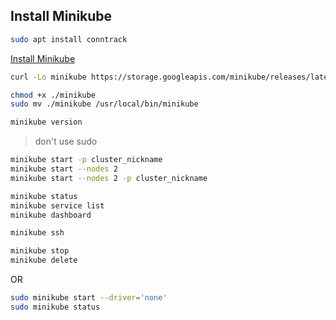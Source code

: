 ## Install Minikube


```  bash
sudo apt install conntrack
```



[Install Minikube](https://kubernetes.io/docs/tasks/tools/install-minikube/)

```  bash
curl -Lo minikube https://storage.googleapis.com/minikube/releases/latest/minikube-linux-amd64 && chmod +x minikube

chmod +x ./minikube
sudo mv ./minikube /usr/local/bin/minikube

minikube version
```

> don't use sudo
```  bash
minikube start -p cluster_nickname
minikube start --nodes 2
minikube start --nodes 2 -p cluster_nickname

minikube status
minikube service list
minikube dashboard

minikube ssh

minikube stop
minikube delete
```

OR

```  bash
sudo minikube start --driver='none'
sudo minikube status
```


